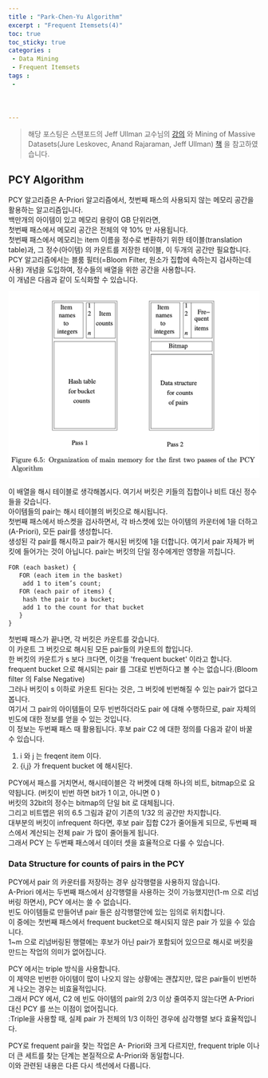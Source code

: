 ```yaml
---
title : "Park-Chen-Yu Algorithm"
excerpt : "Frequent Itemsets(4)"
toc: true
toc_sticky: true
categories :	
 - Data Mining
 - Frequent Itemsets
tags :
 - 



---
```


> 해당 포스팅은 스탠포드의 Jeff Ullman 교수님의 [강의](https://www.youtube.com/playlist?list=PLLssT5z_DsK9JDLcT8T62VtzwyW9LNepV&app=desktop) 와 Mining of Massive Datasets(Jure Leskovec, Anand Rajaraman, Jeff Ullman) [책](http://www.mmds.org/) 을 참고하였습니다.

## PCY Algorithm 

PCY 알고리즘은 A-Priori 알고리즘에서, 첫번째 패스의 사용되지 않는 메모리 공간을 활용하는 알고리즘입니다.  
백만개의 아이템이 있고 메모리 용량이 GB 단위라면,  
첫번째 패스에서 메모리 공간은 전체의 약 10% 만 사용됩니다.   
첫번째 패스에서 메모리는 item 이름을 정수로 변환하기 위한 테이블(translation table)과, 그 정수(아이템) 의 카운트를 저장한 테이블, 이 두개의 공간만 필요합니다.  
PCY 알고리즘에서는 블룸 필터(=Bloom Filter, 원소가 집합에 속하는지 검사하는데 사용) 개념을 도입하여, 정수들의 배열을 위한 공간을 사용합니다.  
이 개념은 다음과 같이 도식화할 수 있습니다.

<img src="06.Frequent Itemsets.assets/image-20200712164045952.png" alt="image-20200712164045952" style="zoom:50%;" />

이 배열을 해시 테이블로 생각해봅시다. 여기서 버킷은 키들의 집합이나 비트 대신 정수들을 갖습니다.  
아이템들의 pair는 해시 테이블의 버킷으로 해시됩니다.  
첫번째 패스에서 바스켓을 검사하면서, 각 바스켓에 있는 아이템의 카운터에 1을 더하고(A-Priori), 모든 pair를 생성합니다.  
생성된 각 pair를 해시하고 pair가 해시된 버킷에 1을 더합니다. 여기서 pair 자체가 버킷에 들어가는 것이 아닙니다. pair는 버킷의 단일 정수에게만 영향을 끼칩니다. 

```sudo
FOR (each basket) {
   FOR (each item in the basket)
    add 1 to item’s count;
   FOR (each pair of items) {
    hash the pair to a bucket;
    add 1 to the count for that bucket
   }
}
```



첫번째 패스가 끝나면, 각 버킷은 카운트를 갖습니다.  
이 카운트 그 버킷으로 해시된 모든 pair들의 카운트의 합입니다.  
한 버킷의 카운트가 s 보다 크다면, 이것을 'frequent bucket' 이라고 합니다.  
frequent bucket 으로 해시되는 pair 를 그대로 빈번하다고 볼 수는 없습니다.(Bloom filter 의 False Negative)  
그러나 버킷이 s 이하로 카운트 된다는 것은, 그 버킷에 빈번해질 수 있는 pair가 없다고 봅니다.  
여기서 그 pair의 아이템들이 모두 빈번하더라도 pair 에 대해 수행하므로, pair 자체의 빈도에 대한 정보를 얻을 수 있는 것입니다.   
이 정보는 두번째 패스 때 활용됩니다. 후보 pair C2 에 대한 정의를 다음과 같이 바꿀 수 있습니다.

1. i 와 j 는 freqent item 이다. 
2. {i,j} 가 frequent bucket 에 해시된다.

PCY에서 패스를 거치면서, 해시테이블은 각 버켓에 대해 하나의 비트, bitmap으로 요약됩니다. (버킷이 빈번 하면 bit가 1 이고, 아니면 0 )  
버킷의 32bit의 정수는 bitmap의 단일 bit 로 대체됩니다.   
그리고 비트맵은 위의 6.5 그림과 같이 기존의 1/32 의 공간만 차지합니다.  
대부분의 버킷이 infrequent 하다면, 후보 pair 집합 C2가 줄어들게 되므로, 두번째 패스에서 계산되는 전체 pair 가 많이 줄어들게 됩니다.   
그래서 PCY 는 두번째 패스에서 데이터 셋을 효율적으로 다룰 수 있습니다. 

### Data Structure for counts of pairs in the PCY

PCY에서 pair 의 카운터를 저장하는 경우 삼각행렬을 사용하지 않습니다.  
A-Priori 에서는 두번째 패스에서 삼각행렬을 사용하는 것이 가능했지만(1-m 으로 리넘버링 하면서), PCY 에서는 쓸 수 없습니다.   
빈도 아이템들로 만들어낸 pair 들은  삼각행렬안에 있는 임의로 위치합니다.   
이 중에는 첫번째 패스에서 frequent bucket으로  해시되지 않은 pair 가 있을 수 있습니다.   
1~m 으로 리넘버링된 행렬에는 후보가 아닌 pair가 포함되어 있으므로 해시로 버킷을 만드는 작업의 의미가 없어집니다. 

PCY 에서는 triple 방식을 사용합니다.  
이 제약은 빈번한 아이템이 많이 나오지 않는 상황에는 괜찮지만, 많은 pair들이 빈번하게 나오는 경우는 비효율적입니다.  
그래서 PCY 에서, C2 에 빈도 아이템의 pair의 2/3 이상 줄여주지 않는다면 A-Priori 대신 PCY 를 쓰는 이점이 없어집니다.  
:Triple을 사용할 때, 실제 pair 가 전체의 1/3 이하인 경우에 삼각행렬 보다 효율적입니다.

PCY로 frequent pair을 찾는 작업은 A- Priori와 크게 다르지만, frequent triple 이나 더 큰 세트를 찾는 단계는 본질적으로 A-Priori와 동일합니다.   
이와 관련된 내용은 다른 다시 섹션에서 다룹니다.